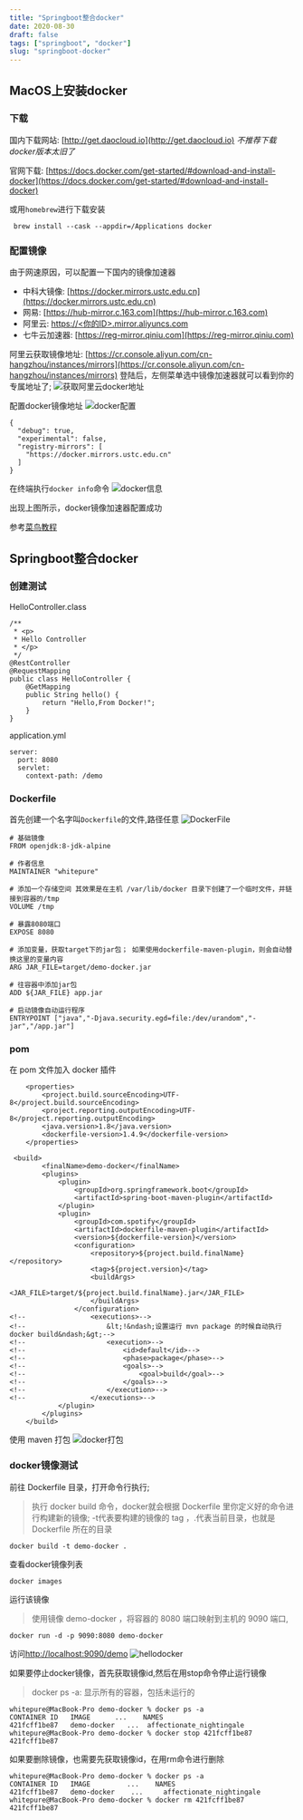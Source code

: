 ```yaml
---
title: "Springboot整合docker"
date: 2020-08-30
draft: false
tags: ["springboot", "docker"]
slug: "springboot-docker"
---
```


## MacOS上安装docker

### 下载
国内下载网站: [http://get.daocloud.io](http://get.daocloud.io) *不推荐下载docker版本太旧了*

官网下载: [https://docs.docker.com/get-started/#download-and-install-docker](https://docs.docker.com/get-started/#download-and-install-docker)

或用`homebrew`进行下载安装
```
 brew install --cask --appdir=/Applications docker
```
### 配置镜像
由于网速原因，可以配置一下国内的镜像加速器
- 中科大镜像: [https://docker.mirrors.ustc.edu.cn](https://docker.mirrors.ustc.edu.cn)
- 网易: [https://hub-mirror.c.163.com](https://hub-mirror.c.163.com)
- 阿里云: [https://<你的ID>.mirror.aliyuncs.com](https://<你的ID>.mirror.aliyuncs.com)
- 七牛云加速器: [https://reg-mirror.qiniu.com](https://reg-mirror.qiniu.com)

阿里云获取镜像地址: [https://cr.console.aliyun.com/cn-hangzhou/instances/mirrors](https://cr.console.aliyun.com/cn-hangzhou/instances/mirrors)
登陆后，左侧菜单选中镜像加速器就可以看到你的专属地址了;
![获取阿里云docker地址](/myblog/posts/images/essays/获取阿里云docker地址.jpg)

配置docker镜像地址
![docker配置](/myblog/posts/images/essays/docker配置.jpg)
```
{
  "debug": true,
  "experimental": false,
  "registry-mirrors": [
    "https://docker.mirrors.ustc.edu.cn"
  ]
}
```
在终端执行`docker info`命令
![docker信息](/myblog/posts/images/essays/docker信息.jpg)

出现上图所示，docker镜像加速器配置成功

参考[菜鸟教程](https://www.runoob.com/docker/docker-mirror-acceleration.html)

## Springboot整合docker

### 创建测试
HelloController.class
```
/**
 * <p>
 * Hello Controller
 * </p>
 */
@RestController
@RequestMapping
public class HelloController {
    @GetMapping
    public String hello() {
        return "Hello,From Docker!";
    }
}
```
application.yml
```
server:
  port: 8080
  servlet:
    context-path: /demo

```
### Dockerfile
首先创建一个名字叫`Dockerfile`的文件,路径任意
![DockerFile](/myblog/posts/images/essays/dockerFile.jpg)
```
# 基础镜像
FROM openjdk:8-jdk-alpine

# 作者信息
MAINTAINER "whitepure"

# 添加一个存储空间 其效果是在主机 /var/lib/docker 目录下创建了一个临时文件，并链接到容器的/tmp
VOLUME /tmp

# 暴露8080端口
EXPOSE 8080

# 添加变量，获取target下的jar包； 如果使用dockerfile-maven-plugin，则会自动替换这里的变量内容
ARG JAR_FILE=target/demo-docker.jar

# 往容器中添加jar包
ADD ${JAR_FILE} app.jar

# 启动镜像自动运行程序
ENTRYPOINT ["java","-Djava.security.egd=file:/dev/urandom","-jar","/app.jar"]
```
### pom
在 pom 文件加入 docker 插件
```
    <properties>
        <project.build.sourceEncoding>UTF-8</project.build.sourceEncoding>
        <project.reporting.outputEncoding>UTF-8</project.reporting.outputEncoding>
        <java.version>1.8</java.version>
        <dockerfile-version>1.4.9</dockerfile-version>
    </properties>

 <build>
        <finalName>demo-docker</finalName>
        <plugins>
            <plugin>
                <groupId>org.springframework.boot</groupId>
                <artifactId>spring-boot-maven-plugin</artifactId>
            </plugin>
            <plugin>
                <groupId>com.spotify</groupId>
                <artifactId>dockerfile-maven-plugin</artifactId>
                <version>${dockerfile-version}</version>
                <configuration>
                    <repository>${project.build.finalName}</repository>
                    <tag>${project.version}</tag>
                    <buildArgs>
                        <JAR_FILE>target/${project.build.finalName}.jar</JAR_FILE>
                    </buildArgs>
                </configuration>
<!--                <executions>-->
<!--                    &lt;!&ndash;设置运行 mvn package 的时候自动执行docker build&ndash;&gt;-->
<!--                    <execution>-->
<!--                        <id>default</id>-->
<!--                        <phase>package</phase>-->
<!--                        <goals>-->
<!--                            <goal>build</goal>-->
<!--                        </goals>-->
<!--                    </execution>-->
<!--                </executions>-->
            </plugin>
        </plugins>
    </build>
```
使用 maven 打包
![docker打包](/myblog/posts/images/essays/docker打包.jpg)

### docker镜像测试
前往 Dockerfile 目录，打开命令行执行;

>执行 docker build 命令，docker就会根据 Dockerfile 里你定义好的命令进行构建新的镜像;
-t代表要构建的镜像的 tag ，.代表当前目录，也就是 Dockerfile 所在的目录
```
docker build -t demo-docker .
```

查看docker镜像列表
```
docker images
```

运行该镜像
> 使用镜像 demo-docker ，将容器的 8080 端口映射到主机的 9090 端口,
```
docker run -d -p 9090:8080 demo-docker
```

访问[http://localhost:9090/demo](http://localhost:9090)
![hellodocker](/myblog/posts/images/essays/hellodocker.jpg)

如果要停止docker镜像，首先获取镜像id,然后在用stop命令停止运行镜像
> docker ps -a: 显示所有的容器，包括未运行的
```
whitepure@MacBook-Pro demo-docker % docker ps -a
CONTAINER ID   IMAGE      ...    NAMES
421fcff1be87   demo-docker   ...  affectionate_nightingale
whitepure@MacBook-Pro demo-docker % docker stop 421fcff1be87
421fcff1be87
```

如果要删除镜像，也需要先获取镜像id，在用rm命令进行删除
```
whitepure@MacBook-Pro demo-docker % docker ps -a
CONTAINER ID   IMAGE         ...    NAMES
421fcff1be87   demo-docker    ...     affectionate_nightingale
whitepure@MacBook-Pro demo-docker % docker rm 421fcff1be87
421fcff1be87
```



